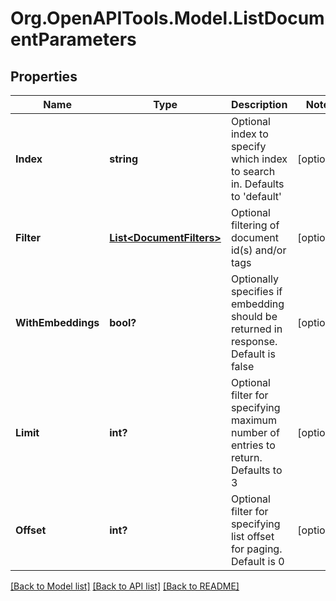 # Org.OpenAPITools.Model.ListDocumentParameters

## Properties

Name | Type | Description | Notes
------------ | ------------- | ------------- | -------------
**Index** | **string** | Optional index to specify which index to search in. Defaults to &#39;default&#39; | [optional] 
**Filter** | [**List&lt;DocumentFilters&gt;**](DocumentFilters.md) | Optional filtering of document id(s) and/or tags | [optional] 
**WithEmbeddings** | **bool?** | Optionally specifies if embedding should be returned in response. Default is false | [optional] 
**Limit** | **int?** | Optional filter for specifying maximum number of entries to return. Defaults to 3 | [optional] 
**Offset** | **int?** | Optional filter for specifying list offset for paging. Default is 0 | [optional] 

[[Back to Model list]](../README.md#documentation-for-models) [[Back to API list]](../README.md#documentation-for-api-endpoints) [[Back to README]](../README.md)

